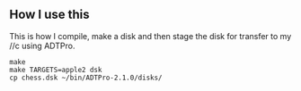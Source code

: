 ## How I use this

This is how I compile, make a disk and then stage the disk for transfer to my //c using ADTPro.

```
make
make TARGETS=apple2 dsk
cp chess.dsk ~/bin/ADTPro-2.1.0/disks/
```
